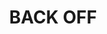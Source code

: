 ---
ee_id: '4499'
site: '1'
type: '5'
title: BACK OFF
url: back-off
year: '2019'
venue: Firstsite, Colchester
pitch: Done on dawn of a poss Brexit @ Firstsite kunsthall (notably in Colchester)
  thus the second of my “asset light” shows (Sharjah wz the first), ... meaning most
  everything was collected, assembled, and produced quickly &amp; locally - eg. lasers,
  dolly lights, Ikea tables, etc, etc. Stars aligned on this one, ... turned out killer.
ps:
imgs: firstsite-2019-05-web-da--4O1Z.jpg,firstsite-2019-05-web-da--9SNB.jpg,firstsite-2019-05-web-da--NqdM.jpg,firstsite-2019-05-web-da--CWJD.jpg,firstsite-2019-05-web-da--NNXN.jpg,firstsite-2019-05-web-da--mVZC.jpg,firstsite-2019-05-web-da--mKVx.jpg,firstsite-2019-05-web-da--DtgH.jpg,firstsite-2019-05-web-da--SD14.jpg,firstsite-2019-05-web-da--Qitn.jpg,firstsite-2019-05-web-da--yI2y.jpg,firstsite-2019-05-web-ih--BE9W.jpg,firstsite-2019-05-web-da--JbLc.jpg,firstsite-2019-05-web-da--H6JL.jpg
things: "[36] [2007-003-apple-garageband-autotune] 2007-003 Apple GarageBand Auto
  Tune Demonstration,[4038] [2005-020-bomb-iraq] 2005-020-Bomb Iraq,[4272] [2014-146-psk]
  2014-146 PSK,[4479] [2019-033-high-rise-public-saftey-pink-camo-workout-rothco-xtextile-tactical]
  2019-033 HIGH RISE, public saftey, Pink Camo, WORKOUT, Rothco, XTEXTILE, Tactical
  Work, Y, ORALS BRO,[4480] [2019-036-let] 2019-036 Let,[4481] [2019-037-47-closer]
  2019-037 47 Closer"
layout: shows
---